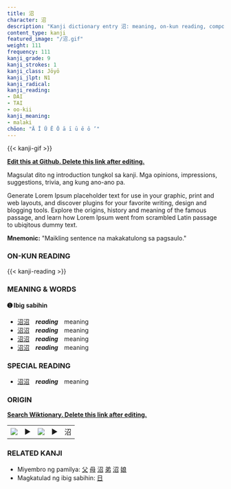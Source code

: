```yaml
---
title: 沼
character: 沼
description: "Kanji dictionary entry 沼: meaning, on-kun reading, compounds, origin, related kanji"
content_type: kanji
featured_image: "/沼.gif"
weight: 111
frequency: 111
kanji_grade: 9
kanji_strokes: 1
kanji_class: Jōyō
kanji_jlpt: N1
kanji_radical: 
kanji_reading: 
- DAI
- TAI
- oo-kii
kanji_meaning:
- malaki
chōon: "Ā Ī Ū Ē Ō ā ī ū ē ō ’"
---
```

[//]: # (Don't edit the line below. Kanji animated GIF code is automatically generated.)
{{< kanji-gif >}}

[//]: # (Edit below this line.)

**[Edit this at Github. Delete this link after editing.](https://github.com/tim0g/tim/tree/main/content/kanji/沼/index.md)**

Magsulat dito ng introduction tungkol sa kanji. Mga opinions, impressions, suggestions, trivia, ang kung ano-ano pa.

Generate Lorem Ipsum placeholder text for use in your graphic, print and web layouts, and discover plugins for your favorite writing, design and blogging tools. Explore the origins, history and meaning of the famous passage, and learn how Lorem Ipsum went from scrambled Latin passage to ubiqitous dummy text.
 
**Mnemonic:** "Maikling sentence na makakatulong sa pagsaulo."

### ON-KUN READING

[//]: # (Don't edit the line below. ON-KUN READING code is automatically generated.)
{{< kanji-reading >}}

### MEANING & WORDS

#### ➊ **Ibig sabihin**
  - [沼](../沼)[沼](../沼)　***reading***　meaning
  - [沼](../沼)[沼](../沼)　***reading***　meaning
  - [沼](../沼)[沼](../沼)　***reading***　meaning
  - [沼](../沼)[沼](../沼)　***reading***　meaning

### SPECIAL READING
  - [沼](../沼)[沼](../沼)　***reading***　meaning

### ORIGIN

**[Search Wiktionary. Delete this link after editing.](https://wiktionary.org/wiki/沼)**
<table class="kanji-table"><tr><td>
<img src="60px-沼-bronze.svg.png">
</td><td>▶</td><td>
<img src="60px-沼-oracle.svg.png">
</td><td>▶</td>
<td class="kanji-origin">沼</td>
</tr></table>

### RELATED KANJI
- Miyembro ng pamilya: [父](../父) [母](../母) [沼](../沼) [弟](../弟) [沼](../沼) [娘](../娘)
- Magkatulad ng ibig sabihin: [日](../日)
